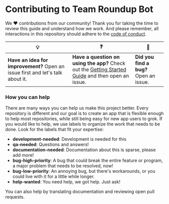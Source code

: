 # Contributing to Team Roundup Bot

We :heart: contributions from our community! Thank you for taking the time to review this guide and understand how we work. And please remember, all interactions in this repository should adhere to the [code of conduct](code-of-conduct.md).

| :bulb: | :question: | :bug: |
| ------- | -------- | -------- |
| **Have an idea for improvement?** Open an issue first and let's talk about it. | **Have a question on using the app?** Check out the [Getting Started Guide](docs/getting-started.md) and then open an issue. | **Did you find a bug?** Open an issue. |

### How you can help

There are many ways you can help us make this project better. Every repository is different and our goal is to create an app that is flexible enough to help most repositories, while still being easy for new app users to grok. If you would like to help, we use labels to organize the work that needs to be done. Look for the labels that fit your expertise:

- **development-needed**: Development is needed for this
- **qa-needed**: Questions and answers!
- **documentation-needed**: Documentation about this is sparse, please add more!
- **bug-high-priority**: A bug that could break the entire feature or program, a major problem that needs to be resolved, now!
- **bug-low-priority**: An annoying bug, but there's workarounds, or you could live with it for a little while longer.
- **help-wanted**: You need help, we got help. Just ask!

You can also help by translating documentation and reviewing open pull requests.
